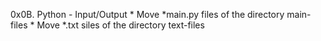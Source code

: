 0x0B. Python - Input/Output
    * Move *main.py files of the directory main-files
    * Move *.txt siles of the directory text-files

